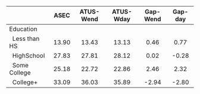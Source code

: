 
|                      |         ASEC |    ATUS-Wend |    ATUS-Wday |     Gap-Wend |      Gap-day |
| -------------------- | :----------: | :----------: | :----------: | :----------: | :----------: |
| Education            |              |              |              |              |              |
| &nbsp;&nbsp;Less than HS |        13.90 |        13.43 |        13.13 |         0.46 |         0.77 |
| &nbsp;&nbsp;HighSchool |        27.83 |        27.81 |        28.12 |         0.02 |        -0.28 |
| &nbsp;&nbsp;Some College |        25.18 |        22.72 |        22.86 |         2.46 |         2.32 |
| &nbsp;&nbsp;College+ |        33.09 |        36.03 |        35.89 |        -2.94 |        -2.80 |

